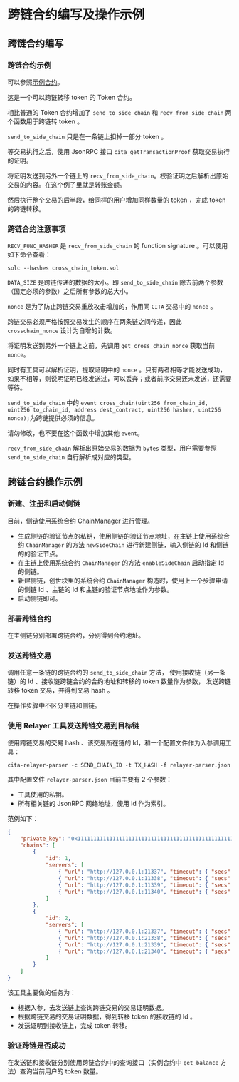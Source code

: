 # 跨链合约编写及操作示例

## 跨链合约编写

### 跨链合约示例

可以参照[示例合约](https://github.com/cryptape/cita/blob/develop/scripts/contracts/tests/contracts/cross_chain_token.sol)。

这是一个可以跨链转移 token 的 Token 合约。

相比普通的 Token 合约增加了 `send_to_side_chain` 和 `recv_from_side_chain` 两个函数用于跨链转 token 。

`send_to_side_chain` 只是在一条链上扣掉一部分 token 。

等交易执行之后，使用 JsonRPC 接口 `cita_getTransactionProof` 获取交易执行的证明。

将证明发送到另外一个链上的 `recv_from_side_chain`。校验证明之后解析出原始交易的内容。在这个例子里就是转账金额。

然后执行整个交易的后半段，给同样的用户增加同样数量的 token ，完成 token 的跨链转移。

### 跨链合约注意事项

`RECV_FUNC_HASHER` 是 `recv_from_side_chain` 的 function signature 。可以使用如下命令查看：

```shell
solc --hashes cross_chain_token.sol
```

`DATA_SIZE` 是跨链传递的数据的大小。即 `send_to_side_chain` 除去前两个参数（固定必须的参数）之后所有参数的总大小。

`nonce` 是为了防止跨链交易重放攻击增加的，作用同 `CITA` 交易中的 `nonce` 。

跨链交易必须严格按照交易发生的顺序在两条链之间传递，因此 `crosschain_nonce` 设计为自增的计数。

将证明发送到另外一个链上之前，先调用 `get_cross_chain_nonce` 获取当前 `nonce`。

同时有工具可以解析证明，提取证明中的 `nonce` 。只有两者相等才能发送成功，如果不相等，则说明证明已经发送过，可以丢弃；或者前序交易还未发送，还需要等待。

`send_to_side_chain` 中的 `event cross_chain(uint256 from_chain_id, uint256 to_chain_id, address dest_contract, uint256 hasher, uint256 nonce);`为跨链提供必须的信息。

请勿修改，也不要在这个函数中增加其他 `event`。

`recv_from_side_chain` 解析出原始交易的数据为 `bytes` 类型，用户需要参照 `send_to_side_chain` 自行解析成对应的类型。

## 跨链合约操作示例

### 新建、注册和启动侧链

目前，侧链使用系统合约 [ChainManager](https://github.com/cryptape/cita/blob/develop/scripts/contracts/system/chain_manager.sol) 进行管理。

* 生成侧链的验证节点的私钥，使用侧链的验证节点地址，在主链上使用系统合约 `ChainManager` 的方法 `newSideChain` 进行新建侧链，输入侧链的 Id 和侧链的的验证节点。
* 在主链上使用系统合约 `ChainManager` 的方法 `enableSideChain` 启动指定 Id 的侧链。
* 新建侧链，创世块里的系统合约 `ChainManager` 构造时，使用上一个步骤申请的侧链 Id 、主链的 Id 和主链的验证节点地址作为参数。
* 启动侧链即可。

### 部署跨链合约

在主侧链分别部署跨链合约，分别得到合约地址。

### 发送跨链交易

调用任意一条链的跨链合约的 `send_to_side_chain` 方法，
使用接收链（另一条链）的 Id 、接收链跨链合约的合约地址和转移的 token 数量作为参数，
发送跨链转移 token 交易，并得到交易 hash 。

在操作步骤中不区分主链和侧链。

### 使用 Relayer 工具发送跨链交易到目标链

使用跨链交易的交易 hash 、该交易所在链的 Id，和一个配置文件作为入参调用工具：

```shell
cita-relayer-parser -c SEND_CHAIN_ID -t TX_HASH -f relayer-parser.json
```

其中配置文件 `relayer-parser.json` 目前主要有 2 个参数：

* 工具使用的私钥。
* 所有相关链的 JsonRPC 网络地址，使用 Id 作为索引。

范例如下：

```json
{
    "private_key": "0x1111111111111111111111111111111111111111111111111111111111111111",
    "chains": [
        {
            "id": 1,
            "servers": [
                { "url": "http://127.0.0.1:11337", "timeout": { "secs": 30, "nanos": 0 } },
                { "url": "http://127.0.0.1:11338", "timeout": { "secs": 30, "nanos": 0 } },
                { "url": "http://127.0.0.1:11339", "timeout": { "secs": 30, "nanos": 0 } },
                { "url": "http://127.0.0.1:11340", "timeout": { "secs": 30, "nanos": 0 } }
            ]
        },
        {
            "id": 2,
            "servers": [
                { "url": "http://127.0.0.1:21337", "timeout": { "secs": 30, "nanos": 0 } },
                { "url": "http://127.0.0.1:21338", "timeout": { "secs": 30, "nanos": 0 } },
                { "url": "http://127.0.0.1:21339", "timeout": { "secs": 30, "nanos": 0 } },
                { "url": "http://127.0.0.1:21340", "timeout": { "secs": 30, "nanos": 0 } }
            ]
        }
    ]
}
```

该工具主要做的任务为：

* 根据入参，去发送链上查询跨链交易的交易证明数据。
* 根据跨链交易的交易证明数据，得到转移 token 的接收链的 Id 。
* 发送证明到接收链上，完成 token 转移。

### 验证跨链是否成功

在发送链和接收链分别使用跨链合约中的查询接口（实例合约中 `get_balance` 方法）查询当前用户的 token 数量。
